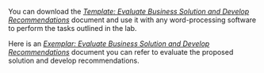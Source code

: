 You can download the <a href="https://github.com/sathyap22/Project/raw/master/Sathya_Captsone.pdf" target="_blank">_Template: Evaluate Business Solution and Develop Recommendations_</a> document and use it with any word-processing software to perform the tasks outlined in the lab.
 
Here is an [_Exemplar: Evaluate Business Solution and Develop Recommendations_](https://github.com/sathyap22/Project/raw/master/Sathya_Captsone.pdf) document you can refer to evaluate the proposed solution and develop recommendations.
